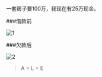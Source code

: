 一套房子要100万，我现在有25万现金。

###借款前

![1](http://upload-images.jianshu.io/upload_images/197369-bd9a7fbe976c3b6d.png?imageMogr2/auto-orient/strip%7CimageView2/2/w/1240)

###欠款后


![2](http://upload-images.jianshu.io/upload_images/197369-2cce51aefe84cdaf.png?imageMogr2/auto-orient/strip%7CimageView2/2/w/1240)

> A = L + E
